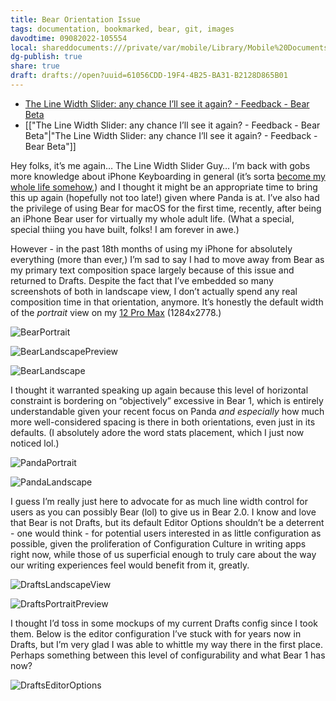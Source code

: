 ```yaml
---
title: Bear Orientation Issue
tags: documentation, bookmarked, bear, git, images
davodtime: 09082022-105554
local: shareddocuments:///private/var/mobile/Library/Mobile%20Documents/iCloud~md~obsidian/Documents/OBSHIDDIAN/drafts/61056CDD-19F4-4B25-BA31-B2128D865B01.md
dg-publish: true
share: true
draft: drafts://open?uuid=61056CDD-19F4-4B25-BA31-B2128D865B01
---
```

- [The Line Width Slider: any chance I’ll see it again? - Feedback - Bear Beta](https://beta.bear.app/t/the-line-width-slider-any-chance-i-ll-see-it-again/1945/6)
- [["The Line Width Slider: any chance I’ll see it again? - Feedback - Bear Beta"|"The Line Width Slider: any chance I’ll see it again? - Feedback - Bear Beta"]]

Hey folks, it’s me again… The Line Width Slider Guy… I’m back with gobs more knowledge about iPhone Keyboarding in general (it’s sorta [become my whole life somehow](https://uikeycommand.com),) and I thought it might be an appropriate time to bring this up again (hopefully not too late!) given where Panda is at. I’ve also had the privilege of using Bear for macOS for the first time, recently, after being an iPhone Bear user for virtually my whole adult life. (What a special, special thiing you have built, folks! I am forever in awe.)

However - in the past 18th months of using my iPhone for absolutely everything (more than ever,) I’m sad to say I had to move away from Bear as my primary text composition space largely because of this issue and returned to Drafts. Despite the fact that I’ve embedded so many screenshots of both in landscape view, I don’t actually spend any real composition time in that orientation, anymore. It’s honestly the default width of the *portrait* view on my [12 Pro Max](https://support.apple.com/kb/SP832) (1284x2778.)

![BearPortrait](https://user-images.githubusercontent.com/43663476/153967720-4998916f-d188-490d-ad57-96b34fb76e4d.png)

![BearLandscapePreview](https://user-images.githubusercontent.com/43663476/153967645-dcd2a69d-cbed-4260-871d-e4dbfbd2bb80.png)

![BearLandscape](https://user-images.githubusercontent.com/43663476/153967681-1946c567-ad8d-4c8f-8f92-0e42ea81b84a.png)

I thought it warranted speaking up again because this level of horizontal constraint is bordering on “objectively” excessive in Bear 1, which is entirely understandable given your recent focus on Panda *and especially* how much more well-considered spacing is there in both orientations, even just in its defaults. (I absolutely adore the word stats placement, which I just now noticed lol.)

![PandaPortrait](https://user-images.githubusercontent.com/43663476/153970578-2028b0d0-ba28-4a2d-823f-72ee71110958.png)

![PandaLandscape](https://user-images.githubusercontent.com/43663476/153970885-bce49c80-ab29-42b0-860b-d59b66fdf0e4.png)

I guess I’m really just here to advocate for as much line width control for users as you can possibly  Bear (lol) to give us in Bear 2.0. I know and love that Bear is not Drafts, but its default Editor Options shouldn’t be a deterrent - one would think - for potential users interested in as little configuration as possible, given the proliferation of Configuration Culture in writing apps right now, while those of us superficial enough to truly care about the way our writing experiences feel would benefit from it, greatly.

![DraftsLandscapeView](https://user-images.githubusercontent.com/43663476/153968314-ca550459-958d-4136-a1dc-52437e48e704.png)

![DraftsPortraitPreview](https://user-images.githubusercontent.com/43663476/153968788-8f12f4a9-cad5-4eac-ba1e-ee790aac5112.png)

I thought I’d toss in some mockups of my current Drafts config since I took them. Below is the editor configuration I’ve stuck with for years now in Drafts, but I’m very glad I was able to whittle my way there in the first place. Perhaps something between this level of configurability and what Bear 1 has now?

![DraftsEditorOptions](https://user-images.githubusercontent.com/43663476/153968816-93cbce50-84be-410e-b8ee-752f40d4cbc4.png)
